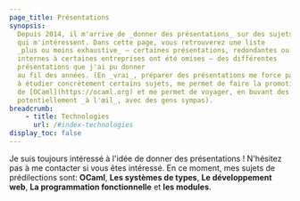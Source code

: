 ```yaml
---
page_title: Présentations
synopsis:
  Depuis 2014, il m'arrive de _donner des présentations_ sur des sujets
  qui m'intéressent. Dans cette page, vous retrouverez une liste 
  _plus ou moins exhaustive_ — certaines présentations, redondantes ou 
  internes à certaines entreprises ont été omises — des différentes 
  présentations que j'ai pu donner
  au fil des années. (En _vrai_, préparer des présentations me force parfois
  à étudier concrètement certains sujets, me permet de faire la promotion
  de [OCaml](https://ocaml.org) et me permet de voyager, en buvant des verres,
  potentiellement _à l'œil_, avec des gens sympas).
breadcrumb:
    - title: Technologies
      url: /#index-technologies
display_toc: false
---
```


Je suis toujours intéressé à l'idée de donner des présentations !
N'hésitez pas à me contacter si vous êtes intéressé. En ce moment, mes
sujets de prédilections sont: **OCaml**, **Les systèmes de types**,
**Le développement web**, **La programmation fonctionnelle** et **les
modules**.
